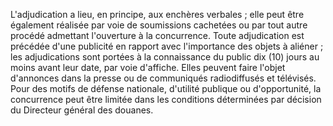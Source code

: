 L'adjudication a lieu, en principe, aux enchères
verbales ; elle peut être également réalisée par voie de soumissions
cachetées ou par tout autre procédé admettant l'ouverture à la
concurrence.
Toute adjudication est précédée d'une publicité en rapport avec
l'importance des objets à aliéner ; les adjudications sont portées à la
connaissance du public dix (10) jours au moins avant leur date, par voie
d'affiche. Elles peuvent faire l'objet d'annonces dans la presse ou
de communiqués radiodiffusés et télévisés.
Pour des motifs de défense nationale, d'utilité publique ou
d'opportunité, la concurrence peut être limitée dans les conditions
déterminées par décision du Directeur général des douanes.